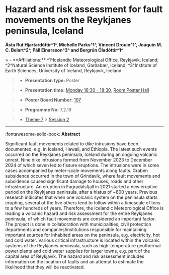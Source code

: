 # Hazard and risk assessment for fault movements on the Reykjanes peninsula, Iceland

**Ásta Rut Hjartardóttir^1^, Michelle Parks^1^, Vincent Drouin^1^, Joaquin M. C. Belart^2^, Páll Einarsson^3^ and Bergrún Óladóttir^1^**

<!-- more -->> - **Affiliations:** ^1^Icelandic Meteorological Office, Reykjavík, Iceland; ^2^Natural Science Institute of Iceland, Garðabær, Iceland; ^3^Institute of Earth Sciences, University of Iceland, Reykjavík, Iceland 

> - **Presentation type:** Poster

> - **Presentation time:** [Monday 16:30 - 18:30](../sessions_comparison.md#__tabbed_1_6), [Room Poster Hall](../maps_venue.md#__tabbed_1_1)

> - **Poster Board Number:** [107](../map_poster_boards.md#monday)

> - **Programme No:** 7.2.19

> - [Theme 7](../theme7.md) > [Session 2](../sessions/session-7-2.md)

--- 

:fontawesome-solid-book: **Abstract**

Significant fault movements related to dike intrusions have been documented, e.g. in Iceland, Hawaii, and Ethiopia. The latest such events occurred on the Reykjanes peninsula, Iceland during an ongoing volcanic unrest. Nine dike intrusions formed from November 2023 to December 2024 of which seven led to fissure eruptions. The intrusions were in some cases accompanied by meter-scale movements along faults. Graben subsidence occurred in the town of Grindavík, where fault movements and subsidence caused significant damage to houses, roads and other infrastructure.
An eruption in Fagradalsfjall in 2021 started a new eruptive period on the Reykjanes peninsula, after a hiatus of ~800 years. Previous research indicates that when one volcanic system on the peninsula starts erupting, several of the five others tend to follow within a timescale of tens to a few hundreds of years. Therefore, the Icelandic Meteorological Office is leading a volcanic hazard and risk assessment for the entire Reykjanes peninsula, of which fault movements are considered an important factor. The project is done in collaboration with municipalities, civil protection departments and companies/institutions responsible for maintaining important sources for inhabited areas on the peninsula, e.g. electricity, hot and cold water. Various critical infrastructure is located within the volcanic systems of the Reykjanes peninsula, such as high-temperature geothermal power plants and cold water supplies for larger towns, e.g. part of the capital area of Reykjavík. The hazard and risk assessment includes information on the location of faults and an attempt to estimate the likelihood that they will be reactivated.

